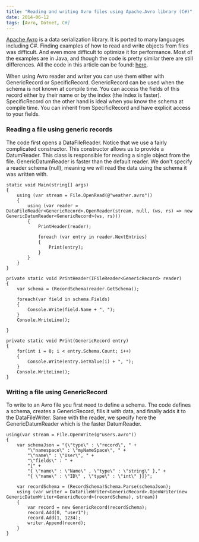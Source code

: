 ```yaml
---
title: "Reading and writing Avro files using Apache.Avro library (C#)"
date: 2014-06-12
tags: [Avro, Dotnet, C#]
---
```

<a href="https://github.com/apache/avro">Apache Avro</a> is a data
  serialization library. It is ported to many languages including C#. Finding examples of how to read and write objects from files was difficult. And even more difficult to optimize it for performance. Most of the examples are in Java, and though the code is pretty similar there are still differences. All the code in this article can be found: <a href="https://github.com/yanivru/AvroExamples">here</a>.

When using Avro reader and writer you can use them either with GenericRecord or SpecificRecord. GenericRecord can be used when the schema is not known at compile time. You can access the fields of this record either by their name or by the index (the index is faster). SpecificRecord on the other hand is ideal when you know the schema at compile time. You can inherit from SpecificRecord and have explicit access to your fields.

<h3>Reading a file using generic records</h3>
The code first opens a DataFileReader. Notice that we use a fairly complicated constructor. This constructor allows us to provide a DatumReader. This class is responsible for reading a single object from the file. GenericDatumReader is faster than the default reader. We don't specify a reader schema (null), meaning we will read the data using the schema it was written with.

    static void Main(string[] args)
    {
        using (var stream = File.OpenRead(@"weather.avro"))
        {
            using (var reader = DataFileReader<GenericRecord>.OpenReader(stream, null, (ws, rs) => new GenericDatumReader<GenericRecord>(ws, rs)))
            {
                PrintHeader(reader);
    
                foreach (var entry in reader.NextEntries)
                {
                    Print(entry);
                }
            }
        }
    }
  
    private static void PrintHeader(IFileReader<GenericRecord> reader)
    {
        var schema = (RecordSchema)reader.GetSchema();
    
        foreach(var field in schema.Fields)
        {
            Console.Write(field.Name + ", ");
        }
        Console.WriteLine();
    
    }
    
    private static void Print(GenericRecord entry)
    {
        for(int i = 0; i < entry.Schema.Count; i++)
        {
            Console.Write(entry.GetValue(i) + ", ");
        }
        Console.WriteLine();
    }

<h3>Writing a file using GenericRecord</h3>
To write to an Avro file you first need to define a schema. The code defines a schema, creates a GenericRecord, fills it with data, and finally adds it to the DataFileWriter. Same with the reader, we specify here the GenericDatumReader which is the faster DatumReader.</div>

    using(var stream = File.OpenWrite(@"users.avro"))
    {
        var schemaJson = "{\"type\" : \"record\", " +
            "\"namespace\" : \"myNameSpace\", " +
            "\"name\" : \"User\", " +
            "\"fields\" : " +
            "[" +
            "{ \"name\" : \"Name\" , \"type\" : \"string\" }," +
            "{ \"name\" : \"ID\" , \"type\" : \"int\" }]}";
    
        var recordSchema = (RecordSchema)Schema.Parse(schemaJson);
        using (var writer = DataFileWriter<GenericRecord>.OpenWriter(new GenericDatumWriter<GenericRecord>(recordSchema), stream))
        {
            var record = new GenericRecord(recordSchema);
            record.Add(0, "user1");
            record.Add(1, 1234);
            writer.Append(record);
        }
    }
